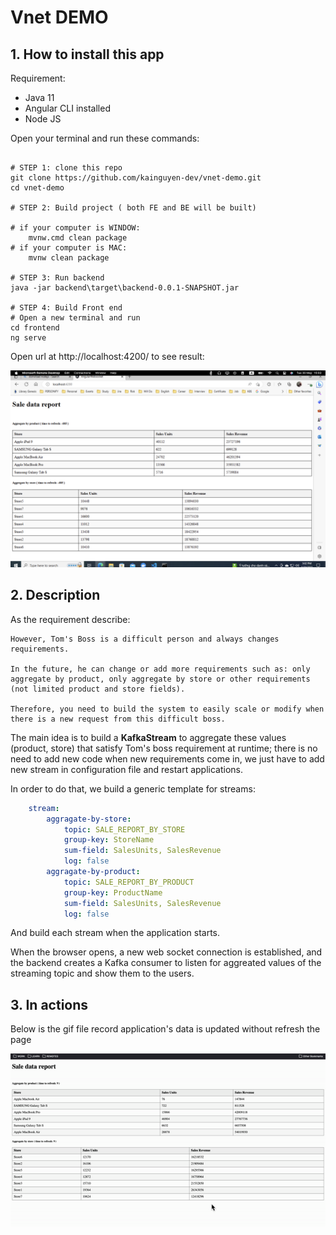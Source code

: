# Vnet DEMO

## 1. How to install this app

Requirement:
- Java 11
- Angular CLI installed
- Node JS


Open your terminal and run these commands:
```shell

# STEP 1: clone this repo
git clone https://github.com/kainguyen-dev/vnet-demo.git
cd vnet-demo

# STEP 2: Build project ( both FE and BE will be built)

# if your computer is WINDOW:
    mvnw.cmd clean package
# if your computer is MAC:
    mvnw clean package

# STEP 3: Run backend
java -jar backend\target\backend-0.0.1-SNAPSHOT.jar

# STEP 4: Build Front end 
# Open a new terminal and run 
cd frontend
ng serve 

```

Open url at http://localhost:4200/ 
to see result:

![Alt Text](DEMO.png)


## 2. Description

As the requirement describe: 

```
However, Tom's Boss is a difficult person and always changes requirements.

In the future, he can change or add more requirements such as: only aggregate by product, only aggregate by store or other requirements (not limited product and store fields). 

Therefore, you need to build the system to easily scale or modify when there is a new request from this difficult boss.
```

The main idea is to build a **KafkaStream** to aggregate these values (product, store) that satisfy Tom's boss requirement at runtime; there is no need 
to add new code when new requirements come in, we just have to add new stream in configuration file and restart applications.

In order to do that, we build a generic template for streams:
```yaml
    stream:
        aggragate-by-store:
            topic: SALE_REPORT_BY_STORE
            group-key: StoreName
            sum-field: SalesUnits, SalesRevenue
            log: false
        aggragate-by-product:
            topic: SALE_REPORT_BY_PRODUCT
            group-key: ProductName
            sum-field: SalesUnits, SalesRevenue
            log: false

```

And build each stream when the application starts.

When the browser opens, a new web socket connection is established, and the backend creates a Kafka consumer to listen for aggreated values of the streaming topic and show them to the users.

## 3. In actions

Below is the gif file record application's data is updated without refresh the page

![Alt Text](demo.gif)
